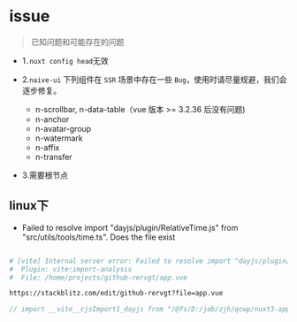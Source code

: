 # issue

> 已知问题和可能存在的问题

- 1`.nuxt config head`无效

- 2.`naive-ui` 下列组件在 `SSR` 场景中存在一些 `Bug`，使用时请尽量规避，我们会逐步修复。
  - n-scrollbar, n-data-table（vue 版本 >= 3.2.36 后没有问题)
  - n-anchor
  - n-avatar-group
  - n-watermark
  - n-affix
  - n-transfer

- 3.需要根节点

## linux下

- Failed to resolve import "dayjs/plugin/RelativeTime.js" from "src/utils/tools/time.ts". Does the file exist

```bash

# [vite] Internal server error: Failed to resolve import "dayjs/plugin/RelativeTime.js" from "app.vue". Does the file exist?
#  Plugin: vite:import-analysis
#  File: /home/projects/github-rervgt/app.vue

https://stackblitz.com/edit/github-rervgt?file=app.vue
```

```js
// import __vite__cjsImport1_dayjs from "/@fs/D:/job/zjh/qcwp/nuxt3-app/node_modules/.vite/deps/dayjs.js?v=89a01509";
```
